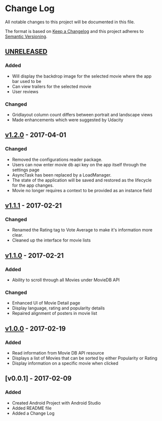 # Change Log
All notable changes to this project will be documented in this file.

The format is based on [Keep a Changelog](http://keepachangelog.com/) 
and this project adheres to [Semantic Versioning](http://semver.org/).

## [UNRELEASED]

###  Added

-  Will display the backdrop image for the selected movie where the app bar used to be
-  Can view trailers for the selected movie
-  User reviews

###  Changed

-  Gridlayout column count differs between portrait and landscape views
-  Made enhancements which were suggested by Udacity

## [v1.2.0] - 2017-04-01

###  Changed

-  Removed the configurations reader package.
-  Users can now enter movie db api key on the app itself through the
settings page
-  AsyncTask has been replaced by a LoadManager.
-  The state of the application will be saved and restored as the lifecycle for the app changes.
-  Movie no longer requires a context to be provided as an instance field

## [v1.1.1] - 2017-02-21

###  Changed

-  Renamed the Rating tag to Vote Average to make it's information more clear.
-  Cleaned up the interface for movie lists

## [v1.1.0] - 2017-02-21

### Added

-  Ability to scroll through all Movies under MovieDB API

### Changed

-  Enhanced UI of Movie Detail page
-  Display language, rating and popularity details
-  Repaired alignment of posters in movie list

## [v1.0.0] - 2017-02-19

###  Added

-  Read information from Movie DB API resource
-  Displays a list of Movies that can be sorted by either Popularity or Rating
-  Display information on a specific movie when clicked

## [v0.0.1] - 2017-02-09

### Added

-  Created Android Project with Android Studio
-  Added README file
-  Added a Change Log

[v1.0.0]: https://github.com/travy/movie-scout/compare/v0.0.1...v1.0.0
[v1.1.0]: https://github.com/travy/movie-scout/compare/v1.0.0...v1.1.0
[v1.1.1]: https://github.com/travy/movie-scout/compare/v1.1.0...v1.1.1
[v1.2.0]: https://github.com/travy/movie-scout/compare/v1.1.1...v1.2.0
[UNRELEASED]: https://github.com/travy/movie-scout/compare/v1.2.0...develop
